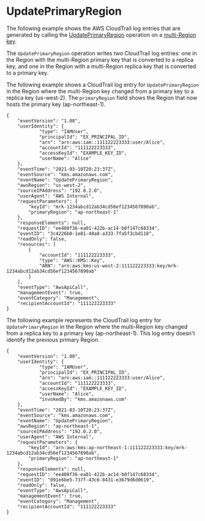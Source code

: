 # UpdatePrimaryRegion<a name="ct-update-primary-region"></a>

The following example shows the AWS CloudTrail log entries that are generated by calling the [UpdatePrimaryRegion](https://docs.aws.amazon.com/kms/latest/APIReference/API_UpdatePrimaryRegion.html) operation on a [multi\-Region key](multi-region-keys-overview.md)\.

The `UpdatePrimaryRegion` operation writes two CloudTrail log entries: one in the Region with the multi\-Region primary key that is converted to a replica key, and one in the Region with a multi\-Region replica key that is converted to a primary key\.

The following example shows a CloudTrail log entry for `UpdatePrimaryRegion` in the Region where the multi\-Region key changed from a primary key to a replica key \(us\-west\-2\)\. The `primaryRegion` field shows the Region that now hosts the primary key \(ap\-northeast\-1\)\.

```
{
    "eventVersion": "1.08",
    "userIdentity": {
            "type": "IAMUser",
            "principalId": "EX_PRINCIPAL_ID",
            "arn": "arn:aws:iam::111122223333:user/Alice",
            "accountId": "111122223333",
            "accessKeyId": "EXAMPLE_KEY_ID",
            "userName": "Alice"
    },
    "eventTime": "2021-03-10T20:23:37Z",
    "eventSource": "kms.amazonaws.com",
    "eventName": "UpdatePrimaryRegion",
    "awsRegion": "us-west-2",
    "sourceIPAddress": "192.0.2.0",
    "userAgent": "AWS Internal",
    "requestParameters": {
        "keyId": "mrk-1234abcd12ab34cd56ef1234567890ab",
        "primaryRegion": "ap-northeast-1"
    },
    "responseElements": null,    
    "requestID": "ee408f36-ea01-422b-ac14-b0f147c68334",
    "eventID": "3c4226b0-1e81-48a8-a333-7fa5f3cbd118",
    "readOnly": false,
    "resources": [
        {
            "accountId": "111122223333",
            "type": "AWS::KMS::Key",
            "ARN": "arn:aws:kms:us-west-2:111122223333:key/mrk-1234abcd12ab34cd56ef1234567890ab"
        }
    ],
    "eventType": "AwsApiCall",
    "managementEvent": true,
    "eventCategory": "Management",
    "recipientAccountId": "111122223333"
}
```

The following example represents the CloudTrail log entry for `UpdatePrimaryRegion` in the Region where the multi\-Region key changed from a replica key to a primary key \(ap\-northeast\-1\)\. This log entry doesn't identify the previous primary Region\.

```
{
    "eventVersion": "1.08",
    "userIdentity": {
            "type": "IAMUser",
            "principalId": "EX_PRINCIPAL_ID",
            "arn": "arn:aws:iam::111122223333:user/Alice",
            "accountId": "111122223333",
            "accessKeyId": "EXAMPLE_KEY_ID",
            "userName": "Alice",
            "invokedBy": "kms.amazonaws.com"
    },
    "eventTime": "2021-03-10T20:23:37Z",
    "eventSource": "kms.amazonaws.com",
    "eventName": "UpdatePrimaryRegion",
    "awsRegion": "ap-northeast-1",
    "sourceIPAddress": "192.0.2.0",
    "userAgent": "AWS Internal",
    "requestParameters": {
        "keyId": "arn:aws:kms:ap-northeast-1:111122223333:key/mrk-1234abcd12ab34cd56ef1234567890ab",
        "primaryRegion": "ap-northeast-1"
    },
    "responseElements": null,    
    "requestID": "ee408f36-ea01-422b-ac14-b0f147c68334",
    "eventID": "091e6be5-737f-43c6-8431-e3679d6d0619",
    "readOnly": false,    
    "eventType": "AwsApiCall",
    "managementEvent": true,
    "eventCategory": "Management",
    "recipientAccountId": "111122223333"
}
```